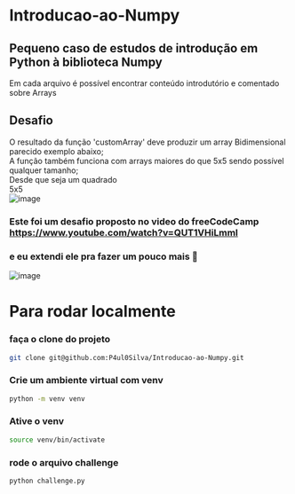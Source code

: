 # Introducao-ao-Numpy
## Pequeno caso de estudos de introdução em Python à biblioteca Numpy
Em cada arquivo é possível encontrar conteúdo introdutório e comentado sobre Arrays

## Desafio
O resultado da função 'customArray' deve produzir um array Bidimensional parecido exemplo abaixo; <br>
A função também funciona com arrays maiores do que 5x5 sendo possível qualquer tamanho; <br>
Desde que seja um quadrado <br>
5x5 <br>
![image](https://github.com/P4ul0Silva/Introducao-ao-Numpy/assets/79770252/73f9e714-c94f-4fdb-ab46-0d27576e6d73)


### Este foi um desafio proposto no video do freeCodeCamp https://www.youtube.com/watch?v=QUT1VHiLmmI
### e eu extendi ele pra fazer um pouco mais 👀
![image](https://github.com/P4ul0Silva/Introducao-ao-Numpy/assets/79770252/e28e7bc7-ff3f-4d11-8435-213f3858de21)

# Para rodar localmente

### faça o clone do projeto
```bash
git clone git@github.com:P4ul0Silva/Introducao-ao-Numpy.git
```
### Crie um ambiente virtual com venv

```bash
python -m venv venv
```
### Ative o venv
```bash
source venv/bin/activate
```
### rode o arquivo challenge
```bash
python challenge.py
```
